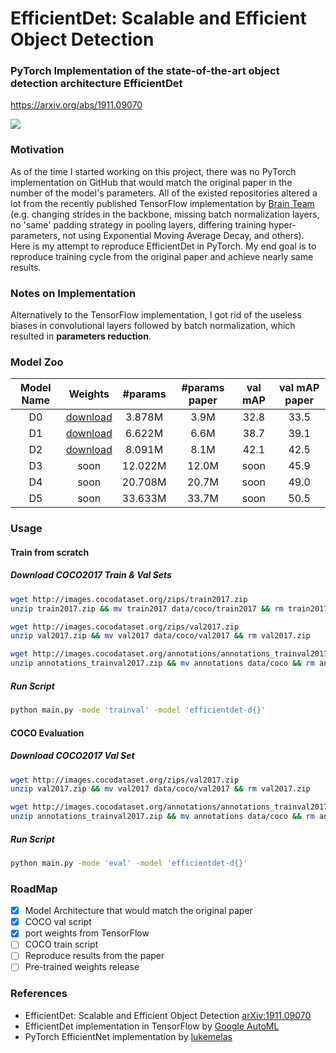 # EfficientDet: Scalable and Efficient Object Detection

### PyTorch Implementation of the state-of-the-art object detection architecture EfficientDet 
https://arxiv.org/abs/1911.09070

<img src="https://sun9-35.userapi.com/c205628/v205628726/d29b4/gTjpU4gj2zc.jpg">


### Motivation
As of the time I started working on this project, there was no PyTorch implementation on GitHub that
 would match the original paper in the number of the model's parameters. 
All of the existed repositories altered a lot from the recently published TensorFlow 
implementation by [Brain Team](https://github.com/google/automl/tree/master/efficientdet) (e.g. changing strides in the backbone,
missing batch normalization layers, no 'same' padding strategy in pooling layers, differing training hyper-parameters, not using Exponential Moving Average Decay, and others). 
Here is my attempt to reproduce EfficientDet in PyTorch.
My end goal is to reproduce training cycle from the original paper and achieve nearly same results.

### Notes on Implementation
Alternatively to the TensorFlow implementation, I got rid of the useless biases
in convolutional layers followed by batch normalization, which resulted in 
**parameters reduction**.

### Model Zoo
| Model Name | Weights | #params | #params paper | val mAP | val mAP paper |
| :----------: | :--------: | :-----------: | :--------: | :-----: | :-----: |
| D0 | [download](https://github.com/sevakon/efficientdet/releases/download/2.0/efficientdet-d0.pth) | 3.878M | 3.9M | 32.8 | 33.5 | 
| D1 | [download](https://github.com/sevakon/efficientdet/releases/download/2.0/efficientdet-d1.pth) | 6.622M | 6.6M | 38.7 | 39.1 |
| D2 | [download](https://github.com/sevakon/efficientdet/releases/download/2.0/efficientdet-d2.pth) | 8.091M | 8.1M | 42.1 | 42.5 |
| D3 | soon | 12.022M | 12.0M | soon | 45.9 |
| D4 | soon | 20.708M | 20.7M | soon | 49.0 |
| D5 | soon | 33.633M | 33.7M | soon | 50.5 |

### Usage

#### Train from scratch

##### Download COCO2017 Train & Val Sets
```bash
wget http://images.cocodataset.org/zips/train2017.zip
unzip train2017.zip && mv train2017 data/coco/train2017 && rm train2017.zip

wget http://images.cocodataset.org/zips/val2017.zip
unzip val2017.zip && mv val2017 data/coco/val2017 && rm val2017.zip

wget http://images.cocodataset.org/annotations/annotations_trainval2017.zip
unzip annotations_trainval2017.zip && mv annotations data/coco && rm annotations_trainval2017.zip
```

##### Run Script

```bash
python main.py -mode 'trainval' -model 'efficientdet-d{}'
```

#### COCO Evaluation

##### Download COCO2017 Val Set
```bash
wget http://images.cocodataset.org/zips/val2017.zip
unzip val2017.zip && mv val2017 data/coco/val2017 && rm val2017.zip

wget http://images.cocodataset.org/annotations/annotations_trainval2017.zip
unzip annotations_trainval2017.zip && mv annotations data/coco && rm annotations_trainval2017.zip
```

##### Run Script

```bash
python main.py -mode 'eval' -model 'efficientdet-d{}'
```


### RoadMap
- [X] Model Architecture that would match the original paper
- [X] COCO val script 
- [X] port weights from TensorFlow 
- [ ] COCO train script
- [ ] Reproduce results from the paper
- [ ] Pre-trained weights release

### References
- EfficientDet: Scalable and Efficient Object Detection [arXiv:1911.09070](https://arxiv.org/abs/1911.09070)
- EfficientDet implementation in TensorFlow by [Google AutoML](https://github.com/google/automl/tree/master/efficientdet)
- PyTorch EfficientNet implementation by [lukemelas](https://github.com/lukemelas/EfficientNet-PyTorch)
